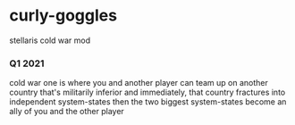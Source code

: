 # curly-goggles
stellaris cold war mod

### Q1 2021

cold war one is where you and another player can team up on another country that's militarily inferior
and immediately, that country fractures into independent system-states
then the two biggest system-states become an ally of you and the other player
